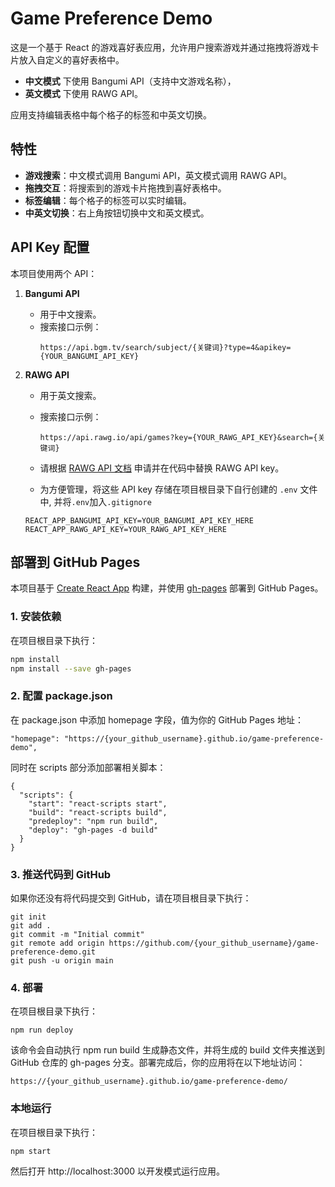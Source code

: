 # Game Preference Demo

这是一个基于 React 的游戏喜好表应用，允许用户搜索游戏并通过拖拽将游戏卡片放入自定义的喜好表格中。  
- **中文模式** 下使用 Bangumi API（支持中文游戏名称），  
- **英文模式** 下使用 RAWG API。

应用支持编辑表格中每个格子的标签和中英文切换。

## 特性

- **游戏搜索**：中文模式调用 Bangumi API，英文模式调用 RAWG API。
- **拖拽交互**：将搜索到的游戏卡片拖拽到喜好表格中。
- **标签编辑**：每个格子的标签可以实时编辑。
- **中英文切换**：右上角按钮切换中文和英文模式。

## API Key 配置

本项目使用两个 API：

1. **Bangumi API**  
   - 用于中文搜索。  
   - 搜索接口示例：  
     ```
     https://api.bgm.tv/search/subject/{关键词}?type=4&apikey={YOUR_BANGUMI_API_KEY}
     ```
     
2. **RAWG API**  
   - 用于英文搜索。  
   - 搜索接口示例：  
     ```
     https://api.rawg.io/api/games?key={YOUR_RAWG_API_KEY}&search={关键词}
     ```
   - 请根据 [RAWG API 文档](https://rawg.io/apidocs) 申请并在代码中替换 RAWG API key。

   - 为方便管理，将这些 API key 存储在项目根目录下自行创建的 `.env` 文件中, 并将`.env`加入`.gitignore`

    ```
    REACT_APP_BANGUMI_API_KEY=YOUR_BANGUMI_API_KEY_HERE
    REACT_APP_RAWG_API_KEY=YOUR_RAWG_API_KEY_HERE
    ```


## 部署到 GitHub Pages

本项目基于 [Create React App](https://create-react-app.dev/) 构建，并使用 [gh-pages](https://www.npmjs.com/package/gh-pages) 部署到 GitHub Pages。

### 1. 安装依赖

在项目根目录下执行：

```bash
npm install
npm install --save gh-pages
```

### 2. 配置 package.json
在 package.json 中添加 homepage 字段，值为你的 GitHub Pages 地址：
```
"homepage": "https://{your_github_username}.github.io/game-preference-demo",
```
同时在 scripts 部分添加部署相关脚本：
```
{
  "scripts": {
    "start": "react-scripts start",
    "build": "react-scripts build",
    "predeploy": "npm run build",
    "deploy": "gh-pages -d build"
  }
}
```
### 3. 推送代码到 GitHub
如果你还没有将代码提交到 GitHub，请在项目根目录下执行：
```
git init
git add .
git commit -m "Initial commit"
git remote add origin https://github.com/{your_github_username}/game-preference-demo.git
git push -u origin main
```

### 4. 部署
在项目根目录下执行：
```
npm run deploy
```
该命令会自动执行 npm run build 生成静态文件，并将生成的 build 文件夹推送到 GitHub 仓库的 gh-pages 分支。部署完成后，你的应用将在以下地址访问：
```
https://{your_github_username}.github.io/game-preference-demo/
```

### 本地运行

在项目根目录下执行：

```
npm start
```

然后打开 http://localhost:3000 以开发模式运行应用。

